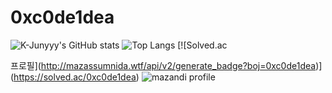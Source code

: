 # 0xc0de1dea
![K-Junyyy's GitHub stats](https://github-readme-stats.vercel.app/api?username=K-Junyyy&show_icons=true&theme=highcontrast)
![Top Langs](https://github-readme-stats.vercel.app/api/top-langs/?username=0xc0de1dea&theme=tokyonight)
[![Solved.ac

프로필](http://mazassumnida.wtf/api/v2/generate_badge?boj=0xc0de1dea)](https://solved.ac/0xc0de1dea)
![mazandi profile](http://mazandi.herokuapp.com/api?handle=0xc0de1dea&theme=warm)
